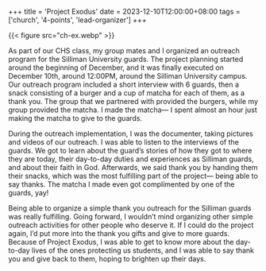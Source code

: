 +++
title = 'Project Exodus'
date = 2023-12-10T12:00:00+08:00
tags = ['church', '4-points', 'lead-organizer']
+++

{{< figure src="ch-ex.webp" >}}

As part of our CHS class, my group mates and I organized an outreach program for the Silliman University guards. The project planning started around the beginning of December, and it was finally executed on December 10th, around 12:00PM, around the Silliman University campus. Our outreach program included a short interview with 6 guards, then a snack consisting of a burger and a cup of matcha for each of them, as a thank you. The group that we partnered with provided the burgers, while my group provided the matcha. I made the matcha— I spent almost an hour just making the matcha to give to the guards.

During the outreach implementation, I was the documenter, taking pictures and videos of our outreach. I was able to listen to the interviews of the guards. We got to learn about the guard’s stories of how they got to where they are today, their day-to-day duties and experiences as Silliman guards, and about their faith in God. Afterwards, we said thank you by handing them their snacks, which was the most fulfilling part of the project— being able to say thanks. The matcha I made even got complimented by one of the guards, yay!

Being able to organize a simple thank you outreach for the Silliman guards was really fulfilling. Going forward, I wouldn’t mind organizing other simple outreach activities for other people who deserve it. If I could do the project again, I’d put more into the thank you gifts and give to more guards. Because of Project Exodus, I was able to get to know more about the day-to-day lives of the ones protecting us students, and I was able to say thank you and give back to them, hoping to brighten up their days.
